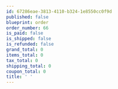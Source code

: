 ```yaml
---
id: 67286eae-3813-4110-b324-1e8550cc0f9d
published: false
blueprint: order
order_number: 66
is_paid: false
is_shipped: false
is_refunded: false
grand_total: 0
items_total: 0
tax_total: 0
shipping_total: 0
coupon_total: 0
title: ' '
---
```

